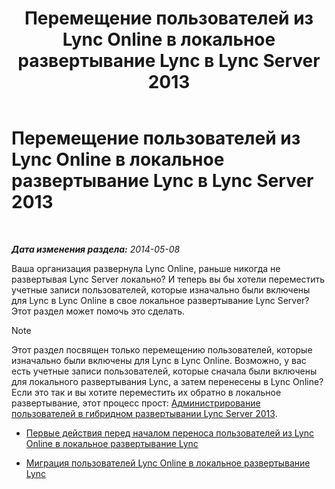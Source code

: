 ﻿---
title: Перемещение пользователей из Lync Online в локальное развертывание Lync в Lync Server 2013
TOCTitle: Перемещение пользователей из Lync Online в локальное развертывание Lync в Lync Server 2013
ms:assetid: 55733bb5-6742-4daf-8db5-1c5df86f4cea
ms:mtpsurl: https://technet.microsoft.com/ru-ru/library/Dn689117(v=OCS.15)
ms:contentKeyID: 62247365
ms.date: 06/01/2017
mtps_version: v=OCS.15
ms.translationtype: HT
---

# Перемещение пользователей из Lync Online в локальное развертывание Lync в Lync Server 2013

 

_**Дата изменения раздела:** 2014-05-08_

Ваша организация развернула Lync Online, раньше никогда не развертывая Lync Server локально? И теперь вы бы хотели переместить учетные записи пользователей, которые изначально были включены для Lync в Lync Online в свое локальное развертывание Lync Server? Этот раздел может помочь это сделать.

> [!note]  
> Этот раздел посвящен только перемещению пользователей, которые изначально были включены для Lync в Lync Online. Возможно, у вас есть учетные записи пользователей, которые сначала были включены для локального развертывания Lync, а затем перенесены в Lync Online? Если это так и вы хотите переместить их обратно в локальное развертывание, этот процесс прост: <a href="lync-server-2013-administering-users-in-a-hybrid-deployment.md">Администрирование пользователей в гибридном развертывании Lync Server 2013</a>.

  - [Первые действия перед началом переноса пользователей из Lync Online в локальное развертывание Lync](lync-server-2013-first-steps-before-you-start-migrating-users-from-lync-online-to-lync-on-premises.md)

  - [Миграция пользователей Lync Online в локальное развертывание Lync](lync-server-2013-migrating-lync-online-users-to-lync-on-premises.md)

